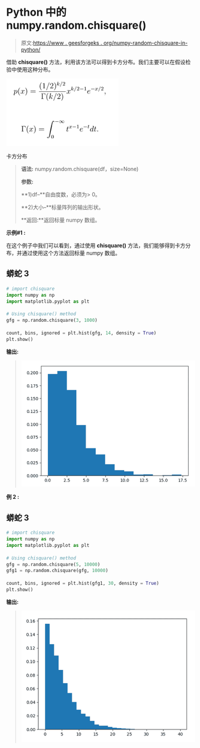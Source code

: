 # Python 中的 numpy.random.chisquare()

> 原文:[https://www . geesforgeks . org/numpy-random-chisquare-in-python/](https://www.geeksforgeeks.org/numpy-random-chisquare-in-python/)

借助 **chisquare()** 方法，利用该方法可以得到卡方分布。我们主要可以在假设检验中使用这种分布。

![](img/fa9f7da0e2985d44eb38bcc6e955c7ea.png)

卡方分布

> **语法:** numpy.random.chisquare(df，size=None)
> 
> **参数:**
> 
> **1)df–**自由度数，必须为> 0。
> 
> **2)大小–**标量阵列的输出形状。
> 
> **返回:**返回标量 numpy 数组。

**示例#1 :**

在这个例子中我们可以看到，通过使用 **chisquare()** 方法，我们能够得到卡方分布，并通过使用这个方法返回标量 numpy 数组。

## 蟒蛇 3

```py
# import chisquare
import numpy as np
import matplotlib.pyplot as plt

# Using chisquare() method
gfg = np.random.chisquare(3, 1000)

count, bins, ignored = plt.hist(gfg, 14, density = True)
plt.show()
```

**输出:**

> ![](img/d7f9e9952c4312463d599b04d36da3e7.png)

**例 2 :**

## 蟒蛇 3

```py
# import chisquare
import numpy as np
import matplotlib.pyplot as plt

# Using chisquare() method
gfg = np.random.chisquare(5, 10000)
gfg1 = np.random.chisquare(gfg, 10000)

count, bins, ignored = plt.hist(gfg1, 30, density = True)
plt.show()
```

**输出:**

> ![](img/772765b268a376a2ca72d21496b3f2d7.png)
